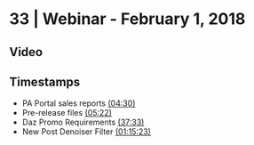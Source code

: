 # 33 | Webinar - February 1, 2018
## Video
<div class="responsive-container"><div id="player"></div></div>
<script>
      var tag = document.createElement('script');
      tag.src = "https://www.youtube.com/iframe_api";
      var firstScriptTag = document.getElementsByTagName('script')[0];
      firstScriptTag.parentNode.insertBefore(tag, firstScriptTag);
      var player;
      function onYouTubeIframeAPIReady() {
        player = new YT.Player('player', {
          videoId: '7u9zqudGpLQ',
        });
      }
    
    function setCurrentTime(slideNum) {
    var object = [270, 322, 2253, 4523]
    player.seekTo(object[slideNum]);
  }
</script>
    
## Timestamps
* PA Portal sales reports <a href="javascript:void(0);" onclick="setCurrentTime(0)">(04:30)</a>
* Pre-release files <a href="javascript:void(0);" onclick="setCurrentTime(1)">(05:22)</a>
* Daz Promo Requirements <a href="javascript:void(0);" onclick="setCurrentTime(2)">(37:33)</a>
* New Post Denoiser Filter <a href="javascript:void(0);" onclick="setCurrentTime(3)">(01:15:23)</a>
